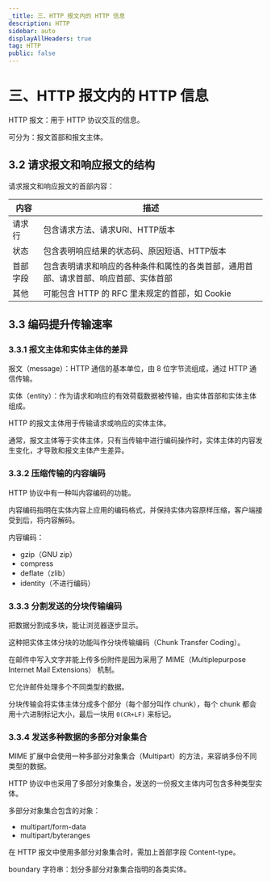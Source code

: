 ```yaml
---
_title: 三、HTTP 报文内的 HTTP 信息
description: HTTP
sidebar: auto
displayAllHeaders: true
tag: HTTP
public: false
---
```


# 三、HTTP 报文内的 HTTP 信息

HTTP 报文：用于 HTTP 协议交互的信息。

可分为：报文首部和报文主体。

## 3.2 请求报文和响应报文的结构

请求报文和响应报文的首部内容：

内容  |  描述 
------ |----
请求行 | 包含请求方法、请求URI、HTTP版本
状态 | 包含表明响应结果的状态码、原因短语、HTTP版本
首部字段 | 包含表明请求和响应的各种条件和属性的各类首部，通用首部、请求首部、响应首部、实体首部
其他 | 可能包含 HTTP 的 RFC 里未规定的首部，如 Cookie

## 3.3 编码提升传输速率

### 3.3.1 报文主体和实体主体的差异

报文（message）：HTTP 通信的基本单位，由 8 位字节流组成，通过 HTTP 通信传输。

实体（entity）：作为请求和响应的有效荷载数据被传输，由实体首部和实体主体组成。

HTTP 的报文主体用于传输请求或响应的实体主体。

通常，报文主体等于实体主体，只有当传输中进行编码操作时，实体主体的内容发生变化，才导致和报文主体产生差异。

### 3.3.2 压缩传输的内容编码

HTTP 协议中有一种叫内容编码的功能。

内容编码指明在实体内容上应用的编码格式，并保持实体内容原样压缩，客户端接受到后，将内容解码。

内容编码：

- gzip（GNU zip）
- compress
- deflate（zlib）
- identity（不进行编码）

### 3.3.3 分割发送的分块传输编码

把数据分割成多块，能让浏览器逐步显示。

这种把实体主体分块的功能叫作分块传输编码（Chunk Transfer Coding）。

在邮件中写入文字并能上传多份附件是因为采用了 MIME（Multiplepurpose Internet Mail Extensions） 机制。

它允许邮件处理多个不同类型的数据。

分块传输会将实体主体分成多个部分（每个部分叫作 chunk），每个 chunk 都会用十六进制标记大小，最后一块用 ```0(CR+LF)``` 来标记。

### 3.3.4 发送多种数据的多部分对象集合

MIME 扩展中会使用一种多部分对象集合（Multipart）的方法，来容纳多份不同类型的数据。

HTTP 协议中也采用了多部分对象集合，发送的一份报文主体内可包含多种类型实体。

多部分对象集合包含的对象：

- multipart/form-data
- multipart/byteranges

在 HTTP 报文中使用多部分对象集合时，需加上首部字段 Content-type。

boundary 字符串：划分多部分对象集合指明的各类实体。



